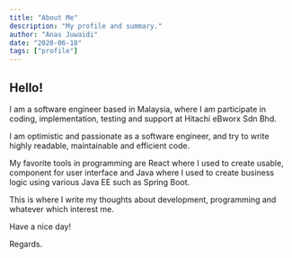 ```yaml
---
title: "About Me"
description: "My profile and summary."
author: "Anas Juwaidi"
date: "2020-06-18"
tags: ["profile"]
---
```


## Hello!

I am a software engineer based in Malaysia, where I am participate in coding, implementation, testing and support at Hitachi eBworx Sdn Bhd. 

I am optimistic and passionate as a software engineer, and try to write highly readable, maintainable and efficient code.


My favorite tools in programming are React where I used to create usable, component for user interface and Java where I used to create business logic using various Java EE such as Spring Boot.

This is where I write my thoughts about development, programming and whatever which interest me.

Have a nice day!

Regards.


